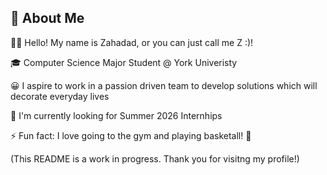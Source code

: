 ## 🚀 About Me

👋🏽 Hello! My name is Zahadad, or you can just call me Z :)!

🎓 Computer Science Major Student @ York Univeristy

😀 I aspire to work in a passion driven team to develop solutions which will decorate everyday lives

👀 I'm currently looking for Summer 2026 Internhips

⚡️ Fun fact: I love going to the gym and playing basketall! 🏀

(This README is a work in progress. Thank you for visitng my profile!)
<!--
**zdad24/zdad24** is a ✨ _special_ ✨ repository because its `README.md` (this file) appears on your GitHub profile.

Here are some ideas to get you started:

- 🔭 I’m currently working on ...  
- 🌱 I’m currently learning ...
- 👯 I’m looking to collaborate on ...
- 🤔 I’m looking for help with ...
- 💬 Ask me about ...
- 📫 How to reach me: ...
- 😄 Pronouns: ...
- ⚡ Fun fact: ...
-->
